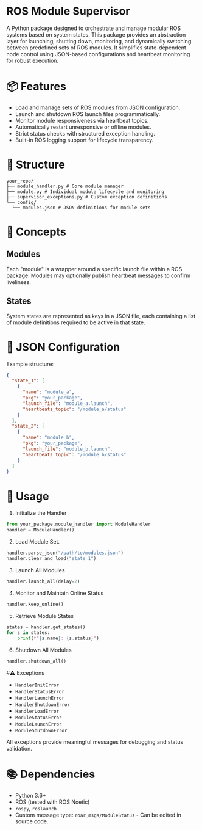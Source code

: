 # ROS Module Supervisor

A Python package designed to orchestrate and manage modular ROS systems based on system states. This package provides an abstraction layer for launching, shutting down, monitoring, and dynamically switching between predefined sets of ROS modules. It simplifies state-dependent node control using JSON-based configurations and heartbeat monitoring for robust execution.


# 📦 Features

- Load and manage sets of ROS modules from JSON configuration.
- Launch and shutdown ROS launch files programmatically.
- Monitor module responsiveness via heartbeat topics.
- Automatically restart unresponsive or offline modules.
- Strict status checks with structured exception handling.
- Built-in ROS logging support for lifecycle transparency.


# 📁 Structure

```
your_repo/
├── module_handler.py # Core module manager
├── module.py # Individual module lifecycle and monitoring
├── supervisor_exceptions.py # Custom exception definitions
└── config/
  └── modules.json # JSON definitions for module sets
```


# 🧠 Concepts

## Modules
Each "module" is a wrapper around a specific launch file within a ROS package. Modules may optionally publish heartbeat messages to confirm liveliness.

## States
System states are represented as keys in a JSON file, each containing a list of module definitions required to be active in that state.


# 🔧 JSON Configuration

Example structure:
```json
{
  "state_1": [
    {
      "name": "module_a",
      "pkg": "your_package",
      "launch_file": "module_a.launch",
      "heartbeats_topic": "/module_a/status"
    }
  ],
  "state_2": [
    {
      "name": "module_b",
      "pkg": "your_package",
      "launch_file": "module_b.launch",
      "heartbeats_topic": "/module_b/status"
    }
  ]
}
```


# 🚀 Usage

1. Initialize the Handler
```python
from your_package.module_handler import ModuleHandler
handler = ModuleHandler()
```

2. Load Module Set.
```python
handler.parse_json("/path/to/modules.json")
handler.clear_and_load("state_1")
```

3. Launch All Modules
```python
handler.launch_all(delay=2)
```

4. Monitor and Maintain Online Status
```python
handler.keep_online()
```

5. Retrieve Module States
```python
states = handler.get_states()
for s in states:
    print(f"{s.name}: {s.status}")
```

6. Shutdown All Modules
```python
handler.shutdown_all()
```


#⚠️ Exceptions

- ```HandlerInitError```
- ```HandlerStatusError```
- ```HandlerLaunchError```
- ```HandlerShutdownError```
- ```HandlerLoadError```
- ```ModuleStatusError```
- ```ModuleLaunchError```
- ```ModuleShutdownError```

All exceptions provide meaningful messages for debugging and status validation.

# 📚 Dependencies
- Python 3.6+
- ROS (tested with ROS Noetic)
- ```rospy```, ```roslaunch```
- Custom message type: ```roar_msgs/ModuleStatus``` - Can be edited in source code.

